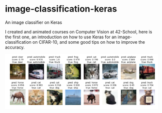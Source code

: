 # image-classification-keras
An image classifier on Keras

I created and animated courses on Computer Vision at 42-School,
here is the first one, an introduction on how to use Keras for an image-classification on CIFAR-10, 
and some good tips on how to improve the accuracy.

![Alt text](img.png?raw=true "Title")
